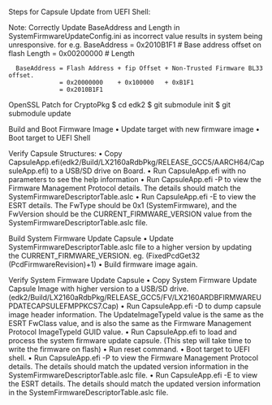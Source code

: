 Steps for Capsule Update from UEFI Shell:

Note: Correctly Update BaseAddress and Length in SystemFirmwareUpdateConfig.ini
      as incorrect value results in system being unresponsive. for e.g.
      BaseAddress   = 0x2010B1F1    # Base address offset on flash
      Length        = 0x00200000    # Length

      BaseAddress = Flash Address + fip Offset + Non-Trusted Firmware BL33 offset.
                  = 0x20000000    + 0x100000   + 0xB1F1
                  = 0x2010B1F1

OpenSSL Patch for CryptoPkg
$ cd edk2
$ git submodule init
$ git submodule update

Build and Boot Firmware Image
• Update target with new firmware image
• Boot target to UEFI Shell

Verify Capsule Structures:
• Copy CapsuleApp.efi(edk2/Build/LX2160aRdbPkg/RELEASE_GCC5/AARCH64/CapsuleApp.efi) to a USB/SD drive on Board.
• Run CapsuleApp.efi with no parameters to see the help information
• Run CapsuleApp.efi -P to view the Firmware Management Protocol details.
  The details should match the SystemFirmwareDescriptorTable.aslc
• Run CapsuleApp.efi -E to view the ESRT details. The FwType should be 0x1 (SystemFirmware),
  and the FwVersion should be the CURRENT_FIRMWARE_VERSION value from the SystemFirmwareDescriptorTable.aslc file.

Build System Firmware Update Capsule
• Update SystemFirmwareDescriptorTable.aslc file to a higher version by updating the CURRENT_FIRMWARE_VERSION.
  eg. (FixedPcdGet32 (PcdFirmwareRevision)+1)
• Build firmware image again.

Verify System Firmware Update Capsule
• Copy System Firmware Update Capsule Image with higher version to a USB/SD drive.
  (edk2/Build/LX2160aRdbPkg/RELEASE_GCC5/FV/LX2160ARDBFIRMWAREUPDATECAPSULEFMPPKCS7.Cap)
• Run CapsuleApp.efi -D <CapsuleImage> to dump capsule image header information.
  The UpdateImageTypeId value is the same as the ESRT FwClass value,
  and is also the same as the Firmware Management Protocol ImageTypeId GUID value.
• Run CapsuleApp.efi <CapsuleImage> to load and process the system firmware update capsule.
  (This step will take time to write the firmware on flash)
• Run reset command.
• Boot target to UEFI shell.
• Run CapsuleApp.efi -P to view the Firmware Management Protocol details.
  The details should match the updated version information in the SystemFirmwareDescriptorTable.aslc file.
• Run CapsuleApp.efi -E to view the ESRT details.
  The details should match the updated version information in the SystemFirmwareDescriptorTable.aslc file.
